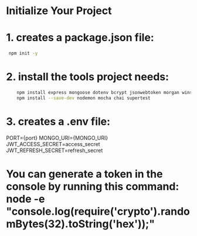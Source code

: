 # Initialize Your Project

# 1. creates a package.json file:
   ```bash
    npm init -y
````

# 2. install the tools project needs:
```bash
    npm install express mongoose dotenv bcrypt jsonwebtoken morgan winston joi cors cookie-parser
    npm install --save-dev nodemon mocha chai supertest
````
# 3. creates a .env file:
PORT={port}
MONGO_URI={MONGO_URI}
JWT_ACCESS_SECRET=access_secret
JWT_REFRESH_SECRET=refresh_secret
# You can generate a token in the console by running this command: node -e "console.log(require('crypto').randomBytes(32).toString('hex'));"





